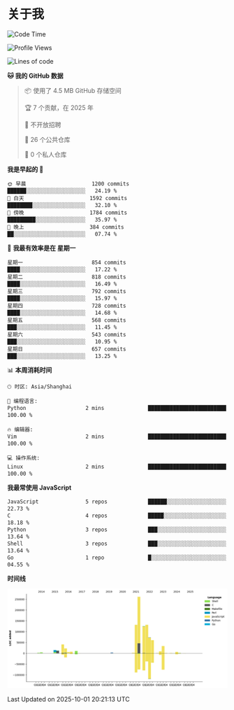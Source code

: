 # 关于我

<!--START_SECTION:waka-->
![Code Time](http://img.shields.io/badge/Code%20Time-935%20hrs%2019%20mins-blue)

![Profile Views](http://img.shields.io/badge/%E4%B8%AA%E4%BA%BA%E8%B5%84%E6%96%99%E8%A7%82%E7%9C%8B%E6%AC%A1%E6%95%B0-5-blue)

![Lines of code](https://img.shields.io/badge/%E4%BB%8E%E3%80%8CHello%20World%E3%80%8D%E8%B5%B7%E6%88%91%E5%B7%B2%E7%BB%8F%E5%86%99%E4%BA%86-960.1%20thousand%20%E8%A1%8C%E4%BB%A3%E7%A0%81-blue)

**🐱 我的 GitHub 数据** 

> 📦  使用了 4.5 MB GitHub 存储空间 
 > 
> 🏆 7 个贡献，在 2025 年
 > 
> 🚫 不开放招聘
 > 
> 📜 26 个公共仓库 
 > 
> 🔑 0 个私人仓库 
 > 
**我是早起的 🐤** 

```text
🌞 早晨                     1200 commits        ██████░░░░░░░░░░░░░░░░░░░   24.19 % 
🌆 白天                     1592 commits        ████████░░░░░░░░░░░░░░░░░   32.10 % 
🌃 傍晚                     1784 commits        █████████░░░░░░░░░░░░░░░░   35.97 % 
🌙 晚上                     384 commits         ██░░░░░░░░░░░░░░░░░░░░░░░   07.74 % 
```
📅 **我最有效率是在 星期一** 

```text
星期一                      854 commits         ████░░░░░░░░░░░░░░░░░░░░░   17.22 % 
星期二                      818 commits         ████░░░░░░░░░░░░░░░░░░░░░   16.49 % 
星期三                      792 commits         ████░░░░░░░░░░░░░░░░░░░░░   15.97 % 
星期四                      728 commits         ████░░░░░░░░░░░░░░░░░░░░░   14.68 % 
星期五                      568 commits         ███░░░░░░░░░░░░░░░░░░░░░░   11.45 % 
星期六                      543 commits         ███░░░░░░░░░░░░░░░░░░░░░░   10.95 % 
星期日                      657 commits         ███░░░░░░░░░░░░░░░░░░░░░░   13.25 % 
```


📊 **本周消耗时间** 

```text
🕑︎ 时区: Asia/Shanghai

💬 编程语言: 
Python                   2 mins              █████████████████████████   100.00 % 

🔥 编辑器: 
Vim                      2 mins              █████████████████████████   100.00 % 

💻 操作系统: 
Linux                    2 mins              █████████████████████████   100.00 % 
```

**我最常使用 JavaScript** 

```text
JavaScript               5 repos             ██████░░░░░░░░░░░░░░░░░░░   22.73 % 
C                        4 repos             █████░░░░░░░░░░░░░░░░░░░░   18.18 % 
Python                   3 repos             ███░░░░░░░░░░░░░░░░░░░░░░   13.64 % 
Shell                    3 repos             ███░░░░░░░░░░░░░░░░░░░░░░   13.64 % 
Go                       1 repo              █░░░░░░░░░░░░░░░░░░░░░░░░   04.55 % 
```



**时间线**

![Lines of Code chart](https://raw.githubusercontent.com/Arondight/Arondight/master/assets/bar_graph.png)


 Last Updated on 2025-10-01 20:21:13 UTC
<!--END_SECTION:waka-->

